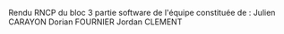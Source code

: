 Rendu RNCP du bloc 3 partie software de l'équipe constituée de :
Julien CARAYON
Dorian FOURNIER
Jordan CLEMENT
